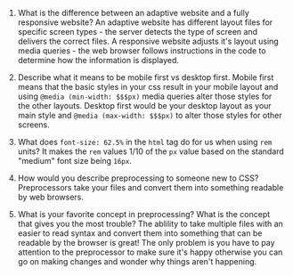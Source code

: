 1. What is the difference between an adaptive website and a fully responsive website?
An adaptive website has different layout files for specific screen types - the server detects the type of screen and delivers the correct files.
A responsive website adjusts it's layout using media queries - the web browser follows instructions in the code to determine how the information is displayed.


2. Describe what it means to be mobile first vs desktop first.
Mobile first means that the basic styles in your css result in your mobile layout and using ```@media (min-width: $$$px)``` media queries alter those styles for the other layouts. Desktop first would be your desktop layout as your main style and ```@media (max-width: $$$px)``` to alter those styles for other screens.


3. What does `font-size: 62.5%` in the `html` tag do for us when using `rem` units?
It makes the `rem` values 1/10 of the `px` value based on the standard "medium" font size being `16px`.


4. How would you describe preprocessing to someone new to CSS?
Preprocessors take your files and convert them into something readable by web browsers.


5. What is your favorite concept in preprocessing? What is the concept that gives you the most trouble?
The ablility to take multiple files with an easier to read syntax and convert them into something that can be readable by the browser is great! The only problem is you have to pay attention to the preprocessor to make sure it's happy otherwise you can go on making changes and wonder why things aren't happening. 